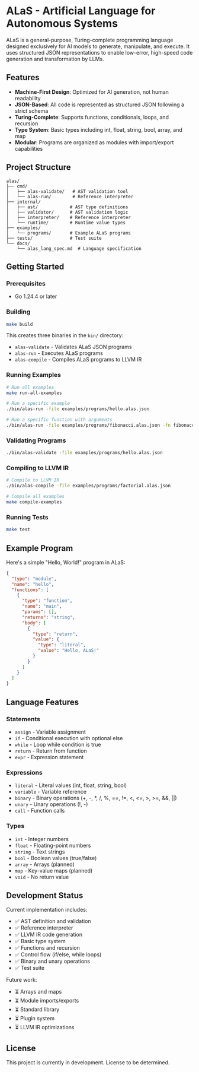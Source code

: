 # ALaS - Artificial Language for Autonomous Systems

ALaS is a general-purpose, Turing-complete programming language designed exclusively for AI models to generate, manipulate, and execute. It uses structured JSON representations to enable low-error, high-speed code generation and transformation by LLMs.

## Features

- **Machine-First Design**: Optimized for AI generation, not human readability
- **JSON-Based**: All code is represented as structured JSON following a strict schema
- **Turing-Complete**: Supports functions, conditionals, loops, and recursion
- **Type System**: Basic types including int, float, string, bool, array, and map
- **Modular**: Programs are organized as modules with import/export capabilities

## Project Structure

```
alas/
├── cmd/
│   ├── alas-validate/   # AST validation tool
│   └── alas-run/        # Reference interpreter
├── internal/
│   ├── ast/            # AST type definitions
│   ├── validator/      # AST validation logic
│   ├── interpreter/    # Reference interpreter
│   └── runtime/        # Runtime value types
├── examples/
│   └── programs/       # Example ALaS programs
├── tests/              # Test suite
└── docs/
    └── alas_lang_spec.md  # Language specification
```

## Getting Started

### Prerequisites

- Go 1.24.4 or later

### Building

```bash
make build
```

This creates three binaries in the `bin/` directory:
- `alas-validate` - Validates ALaS JSON programs
- `alas-run` - Executes ALaS programs
- `alas-compile` - Compiles ALaS programs to LLVM IR

### Running Examples

```bash
# Run all examples
make run-all-examples

# Run a specific example
./bin/alas-run -file examples/programs/hello.alas.json

# Run a specific function with arguments
./bin/alas-run -file examples/programs/fibonacci.alas.json -fn fibonacci 10
```

### Validating Programs

```bash
./bin/alas-validate -file examples/programs/hello.alas.json
```

### Compiling to LLVM IR

```bash
# Compile to LLVM IR
./bin/alas-compile -file examples/programs/factorial.alas.json

# Compile all examples
make compile-examples
```

### Running Tests

```bash
make test
```

## Example Program

Here's a simple "Hello, World!" program in ALaS:

```json
{
  "type": "module",
  "name": "hello",
  "functions": [
    {
      "type": "function",
      "name": "main",
      "params": [],
      "returns": "string",
      "body": [
        {
          "type": "return",
          "value": {
            "type": "literal",
            "value": "Hello, ALaS!"
          }
        }
      ]
    }
  ]
}
```

## Language Features

### Statements
- `assign` - Variable assignment
- `if` - Conditional execution with optional else
- `while` - Loop while condition is true
- `return` - Return from function
- `expr` - Expression statement

### Expressions
- `literal` - Literal values (int, float, string, bool)
- `variable` - Variable reference
- `binary` - Binary operations (+, -, *, /, %, ==, !=, <, <=, >, >=, &&, ||)
- `unary` - Unary operations (!, -)
- `call` - Function calls

### Types
- `int` - Integer numbers
- `float` - Floating-point numbers
- `string` - Text strings
- `bool` - Boolean values (true/false)
- `array` - Arrays (planned)
- `map` - Key-value maps (planned)
- `void` - No return value

## Development Status

Current implementation includes:
- ✅ AST definition and validation
- ✅ Reference interpreter
- ✅ LLVM IR code generation
- ✅ Basic type system
- ✅ Functions and recursion
- ✅ Control flow (if/else, while loops)
- ✅ Binary and unary operations
- ✅ Test suite

Future work:
- ⏳ Arrays and maps
- ⏳ Module imports/exports
- ⏳ Standard library
- ⏳ Plugin system
- ⏳ LLVM IR optimizations

## License

This project is currently in development. License to be determined.